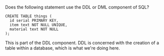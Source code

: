 Does the following statement use the DDL or DML component of SQL?

```
CREATE TABLE things (
  id serial PRIMARY KEY,
  item text NOT NULL UNIQUE,
  material text NOT NULL
);
```
This is part of the DDL component. DDL is concerned with the creation of a table within a database, which is what we're doing here. 